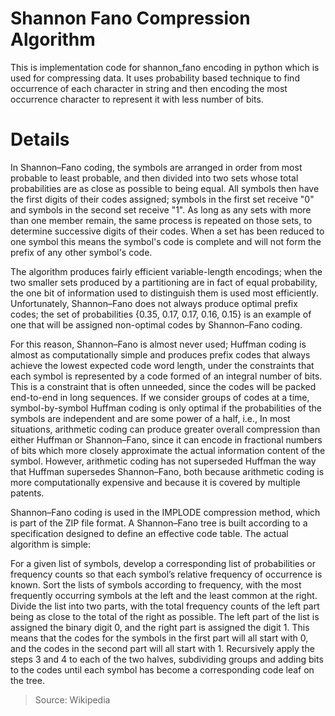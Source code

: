 # Shannon Fano Compression Algorithm
This is implementation code for shannon_fano encoding in python which is used for compressing data. It uses probability based technique to find occurrence of each character in string and then encoding the most occurrence character to represent it with less number of bits.

# Details
In Shannon–Fano coding, the symbols are arranged in order from most probable to least probable, and then divided into two sets whose total probabilities are as close as possible to being equal. All symbols then have the first digits of their codes assigned; symbols in the first set receive "0" and symbols in the second set receive "1". As long as any sets with more than one member remain, the same process is repeated on those sets, to determine successive digits of their codes. When a set has been reduced to one symbol this means the symbol's code is complete and will not form the prefix of any other symbol's code.

The algorithm produces fairly efficient variable-length encodings; when the two smaller sets produced by a partitioning are in fact of equal probability, the one bit of information used to distinguish them is used most efficiently. Unfortunately, Shannon–Fano does not always produce optimal prefix codes; the set of probabilities {0.35, 0.17, 0.17, 0.16, 0.15} is an example of one that will be assigned non-optimal codes by Shannon–Fano coding.

For this reason, Shannon–Fano is almost never used; Huffman coding is almost as computationally simple and produces prefix codes that always achieve the lowest expected code word length, under the constraints that each symbol is represented by a code formed of an integral number of bits. This is a constraint that is often unneeded, since the codes will be packed end-to-end in long sequences. If we consider groups of codes at a time, symbol-by-symbol Huffman coding is only optimal if the probabilities of the symbols are independent and are some power of a half, i.e.,  In most situations, arithmetic coding can produce greater overall compression than either Huffman or Shannon–Fano, since it can encode in fractional numbers of bits which more closely approximate the actual information content of the symbol. However, arithmetic coding has not superseded Huffman the way that Huffman supersedes Shannon–Fano, both because arithmetic coding is more computationally expensive and because it is covered by multiple patents.

Shannon–Fano coding is used in the IMPLODE compression method, which is part of the ZIP file format. A Shannon–Fano tree is built according to a specification designed to define an effective code table. The actual algorithm is simple:

For a given list of symbols, develop a corresponding list of probabilities or frequency counts so that each symbol’s relative frequency of occurrence is known. Sort the lists of symbols according to frequency, with the most frequently occurring symbols at the left and the least common at the right. Divide the list into two parts, with the total frequency counts of the left part being as close to the total of the right as possible. The left part of the list is assigned the binary digit 0, and the right part is assigned the digit 1. This means that the codes for the symbols in the first part will all start with 0, and the codes in the second part will all start with 1. Recursively apply the steps 3 and 4 to each of the two halves, subdividing groups and adding bits to the codes until each symbol has become a corresponding code leaf on the tree.


> Source: Wikipedia
